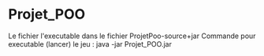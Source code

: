 # Projet_POO
 
Le fichier l'executable dans le fichier ProjetPoo-source+jar 
Commande pour executable (lancer) le jeu :      java -jar  Projet_POO.jar 
